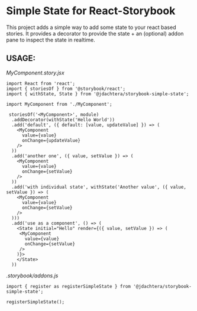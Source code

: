 Simple State for React-Storybook
================================

This project adds a simple way to add some state to your react based stories.
It provides a decorator to provide the state + an (optional) addon pane to inspect the state in realtime.

USAGE:
------

*MyComponent.story.jsx*

```
import React from 'react';
import { storiesOf } from '@storybook/react';
import { withState, State } from '@jdachtera/storybook-simple-state';

import MyComponent from './MyComponent';

 storiesOf('<MyComponent>', module)
  .addDecorator(withState('Hello World'))
  .add('default', ({ default: [value, updateValue] }) => (
    <MyComponent
      value={value}
      onChange={updateValue}
    />
  ))
  .add('another one', ({ value, setValue }) => (
    <MyComponent
      value={value}
      onChange={setValue}
    />
  ))
  .add('with individual state', withState('Another value', ({ value, setValue }) => (
    <MyComponent
      value={value}
      onChange={setValue}
    />
  )))
  .add('use as a component', () => (
    <State initial="Hello" render={({ value, setValue }) => (
     <MyComponent
       value={value}
       onChange={setValue}
     />
    )}>
    </State>
  ))
```


*.storybook/addons.js*
```
import { register as registerSimpleState } from '@jdachtera/storybook-simple-state';

registerSimpleState();
```

